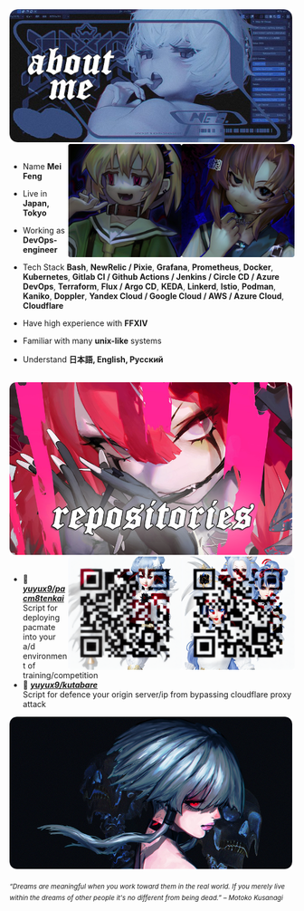<div>
<img src="./bg.png" width="500" />
<img src="./idk.png" width="200" align="right" />
<img src="./idk2.png" width="200" align="right" />
<br/>
<br/>
  
- Name **Mei Feng**

- Live in **Japan, Tokyo**

- Working as **DevOps-engineer**

- Tech Stack **Bash**, **NewRelic / Pixie**, **Grafana**, **Prometheus**, **Docker**, **Kubernetes**, **Gitlab CI / Github Actions / Jenkins / Circle CD / Azure DevOps**, **Terraform**, **Flux / Argo CD**, **KEDA**, **Linkerd**, **Istio**, **Podman**, **Kaniko**, **Doppler**, **Yandex Cloud / Google Cloud / AWS / Azure Cloud**, **Cloudflare**

- Have high experience with **FFXIV**
  
- Familiar with many **unix-like** systems

- Understand **日本語, English, Русский**
<br/>
<img src="./somesomesome.png" width="500" />
<img src="./tg.png" width="200" align="right" />
<img src="./ayo.png" width="200" align="right" />
<br/>
<br/>
  
- 📗 [***yuyux9/pacm8tenkai***](https://github.com/yuyux9/pacm8tenkai) <br/>
  Script for deploying pacmate into your a/d environment of training/competition
- 📘 [***yuyux9/kutabare***](https://github.com/yuyux9/kutabare) <br/>
  Script for defence your origin server/ip from bypassing cloudflare proxy attack

<img src="./final.png" width="500" /><br/>
  
<sub> *“Dreams are meaningful when you work toward them in the real world. If you merely live within the dreams of other people it's no different from being dead.” – Motoko Kusanagi* </sub>
</div>
